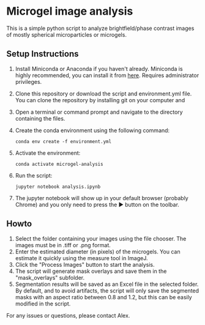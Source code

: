# Microgel image analysis
 This is a simple python script to analyze brightfield/phase contrast images of mostly spherical microparticles or microgels.

 ## Setup Instructions

1. Install Miniconda or Anaconda if you haven't already. Miniconda is highly recommended, you can install it from [here](https://repo.anaconda.com/miniconda/Miniconda3-latest-Windows-x86_64.exe). Requires administrator privileges.

2. Clone this repository or download the script and environment.yml file. You can clone the repository by installing git on your computer and 

3. Open a terminal or command prompt and navigate to the directory containing the files.

4. Create the conda environment using the following command:
   ```
   conda env create -f environment.yml
   ```

5. Activate the environment:
   ```
   conda activate microgel-analysis
   ```

6. Run the script:
   ```
   jupyter notebook analysis.ipynb
   ```

7. The jupyter notebook will show up in your default browser (probably Chrome) and you only need to press the ▶ button on the toolbar.

## Howto

1. Select the folder containing your images using the file chooser. The images must be in .tiff or .png format.
2. Enter the estimated diameter (in pixels) of the microgels. You can estimate it quickly using the measure tool in ImageJ.
3. Click the "Process Images" button to start the analysis.
4. The script will generate mask overlays and save them in the "mask_overlays" subfolder.
5. Segmentation results will be saved as an Excel file in the selected folder. By default, and to avoid artifacts, the script will only save the segmented masks with an aspect ratio between 0.8 and 1.2, but this can be easily modified in the script.

For any issues or questions, please contact Alex.